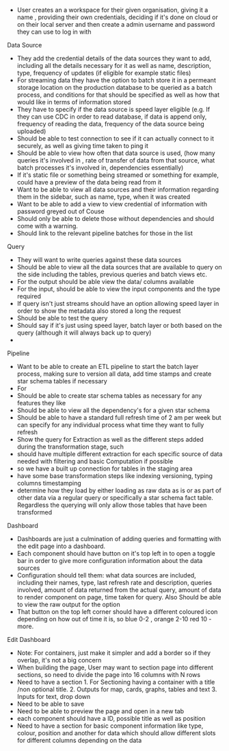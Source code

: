 - User creates an a workspace for their given organisation, giving it a name , providing their own credentials, deciding if it's done on cloud or on their local server and then create a admin username and password they can use to log in with

Data Source
- They add the credential details of the data sources they want to add, including all the details necessary for it as well as name, description, type, frequency of updates (if eligible for example static files)
- For streaming data they have the option to batch store it in a permeant storage location on the production database to be queried as a batch process, and conditions for that should be specified as well as how that would like in terms of information stored
- They have to specify if the data source is speed layer eligible (e.g. If they can use CDC in order to read database, if data is append only, frequency of reading the data, frequency of the data source being uploaded)
- Should be able to test connection to see if it can actually connect to it securely, as well as giving time taken to ping it
- Should be able to view how often that data source is used, (how many queries it's involved in , rate of transfer of data from that source, what batch processes it's involved in, dependencies essentially)
- If it's static file or something being streamed or something for example, could have a preview of the data being read from it
- Want to be able to view all data sources and their information regarding them in the sidebar, such as name, type, when it was created
- Want to be able to add a view to view credential of information with password greyed out of Couse
- Should only be able to delete those without dependencies and should come with a warning.
- Should link to the relevant pipeline batches for those in the list

Query
- They will want to write queries against these data sources
- Should be able to view all the data sources that are available to query on the side including the tables, previous queries and batch views etc.
- For the output should be able view the data/ columns available
- For the input, should be able to view the input components and the type required
- If query isn't just streams should have an option allowing speed layer in order to show the metadata also stored a long the request
- Should be able to test the query
- Should say if it's just using speed layer, batch layer or both based on the query (although it will always back up to query)
- 


Pipeline
- Want to be able to create an ETL pipeline to start the batch layer process, making sure to version all data, add time stamps and create star schema tables if necessary
- For 
- Should be able to create star schema tables as necessary for any features they like
- Should be able to view all the dependency's for a given star schema
- Should be able to have a standard full refresh time of 2 am per week but can specify for any individual process what time they want to fully refresh
- Show the query for Extraction as well as the different steps added during the transformation stage, such
- should have multiple different extraction for each specific source of data needed with filtering and basic Computation if possible 
- so we have a built up connection for tables in the staging area
- have some base transformation steps like indexing versioning, typing columns timestamping
- determine how they load by either loading as raw data as is or as part of other data via a regular query or specifically a star schema fact table. Regardless the querying will only allow those tables that have been transformed


Dashboard
- Dashboards are just a culmination of adding queries and formatting with the edit page into a dashboard.
- Each component should have button on it's top left in to open a toggle bar in order to give more configuration information about the data sources
- Configuration should tell them: what data sources are included, including their names, type, last refresh rate and description, queries involved, amount of data returned from the actual query, amount of data to render component on page, time taken for query. Also Should be able to view the raw output for the option
- That button on the top left corner should have a different coloured icon depending on how out of time it is, so blue 0-2 , orange 2-10 red 10 - more.


Edit Dashboard
- Note: For containers, just make it simpler and add a border so if they overlap, it's not a big concern
- When building the page, User may want to section page into different sections, so need to divide the page into 16 columns with N rows
- Need to have a section 1. For Sectioning having a container with a title /non optional title. 2. Outputs for map, cards, graphs, tables and text 3. Inputs for text, drop down
- Need to be able to save
- Need to be able to preview the page and open in a new tab
- each component should have a ID, possible title as well as position 
- Need to have a section for basic component information like type, colour, position and another for data which should allow different slots for different columns depending on the data 